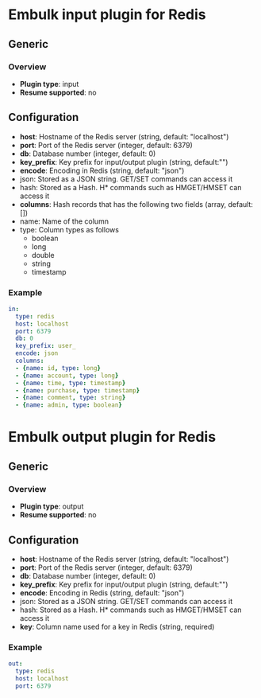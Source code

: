 # Embulk input plugin for Redis

## Generic

### Overview

* **Plugin type**: input
* **Resume supported**: no

## Configuration

- **host**: Hostname of the Redis server (string, default: "localhost")
- **port**: Port of the Redis server (integer, default: 6379)
- **db**: Database number (integer, default: 0)
- **key_prefix**: Key prefix for input/output plugin (string, default:"")
- **encode**: Encoding in Redis (string, default: "json")
 - json: Stored as a JSON string. GET/SET commands can access it
 - hash: Stored as a Hash. H* commands such as HMGET/HMSET can access it
- **columns**: Hash records that has the following two fields (array, default:[])
 - name: Name of the column
 - type: Column types as follows
    - boolean
    - long
    - double
    - string
    - timestamp

### Example

```yaml
in:
  type: redis
  host: localhost
  port: 6379
  db: 0
  key_prefix: user_
  encode: json
  columns:
  - {name: id, type: long}
  - {name: account, type: long}
  - {name: time, type: timestamp}
  - {name: purchase, type: timestamp}
  - {name: comment, type: string}
  - {name: admin, type: boolean}
```

# Embulk output plugin for Redis

## Generic

### Overview

* **Plugin type**: output
* **Resume supported**: no

## Configuration

- **host**: Hostname of the Redis server (string, default: "localhost")
- **port**: Port of the Redis server (integer, default: 6379)
- **db**: Database number (integer, default: 0)
- **key_prefix**: Key prefix for input/output plugin (string, default:"")
- **encode**: Encoding in Redis (string, default: "json")
 - json: Stored as a JSON string. GET/SET commands can access it
 - hash: Stored as a Hash. H* commands such as HMGET/HMSET can access it
- **key**: Column name used for a key in Redis (string, required)

### Example

```yaml
out:
  type: redis
  host: localhost
  port: 6379
